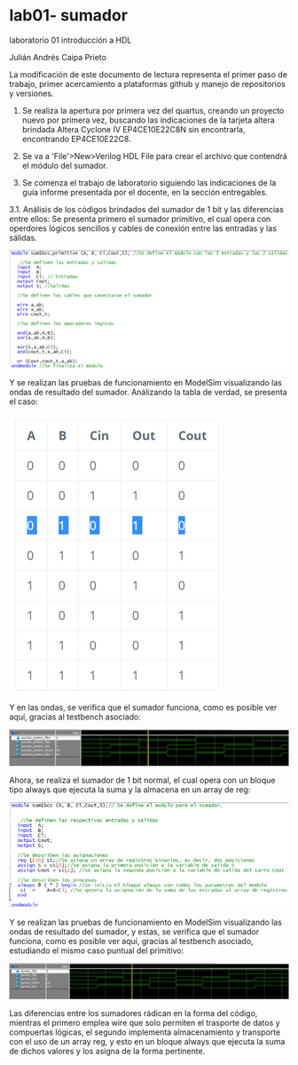 # lab01- sumador 
laboratorio 01 introducción a HDL
	
Julián Andrés Caipa Prieto

La modificación de este documento de lectura representa el primer paso de trabajo, primer acercamiento a plataformas github y manejo de repositorios y versiones.


1. Se realiza la apertura por primera vez del quartus, creando un proyecto nuevo por primera vez, buscando las indicaciones de la tarjeta altera brindada 
Altera Cyclone IV EP4CE10E22C8N sin encontrarla, encontrando EP4CE10E22C8.

2. Se va a 'File'>New>Verilog HDL File para crear el archivo que contendrá el módulo del sumador. 

3. Se comenza el trabajo de laboratorio siguiendo las indicaciones de la guía informe presentada por el docente, en la sección entregables.

 3.1. Análisis de los códigos brindados del sumador de 1 bit y las diferencias entre ellos: Se presenta primero el sumador primitivo, el cual opera con operdores lógicos sencillos y cables de conexión entre las entradas y las sálidas.
	
 ![g4](imagenes/g4.png)


Y se realizan las pruebas de funcionamiento en ModelSim visualizando las ondas de resultado del sumador. Análizando la tabla de verdad, se presenta el caso:

![g3](imagenes/g3.png)


Y en las ondas, se verifica que el sumador funciona, como es posible ver aquí, gracias al testbench asociado:

![g5](imagenes/g5.png)

Ahora, se realiza el sumador de 1 bit normal, el cual opera con un bloque tipo always que ejecuta la suma y la almacena en un array de reg:

![g6](imagenes/g6.png)

Y se realizan las pruebas de funcionamiento en ModelSim visualizando las ondas de resultado del sumador, y estas, se verifica que el sumador funciona, como es posible ver aquí, gracias al testbench asociado, estudiando el mismo caso puntual del primitivo:

![g7](imagenes/g7.png)

Las diferencias entre los sumadores rádican en la forma del código, mientras el primero emplea wire que solo permiten el trasporte de datos y compuertas lógicas, el segundo implementa almacenamiento y transporte con el uso de un array reg, y esto en un bloque always que ejecuta la suma de dichos valores y los asigna de la forma pertinente.







